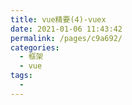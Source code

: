 ```yaml
---
title: vue精要(4)-vuex
date: 2021-01-06 11:43:42
permalink: /pages/c9a692/
categories: 
  - 框架
  - vue
tags: 
  - 
---
```

